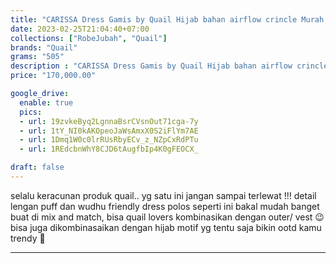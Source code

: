 ```yaml
---
title: "CARISSA Dress Gamis by Quail Hijab bahan airflow crincle Murah Ori"
date: 2023-02-25T21:04:40+07:00
collections: ["RobeJubah", "Quail"]
brands: "Quail"
grams: "505"
description : "CARISSA Dress Gamis by Quail Hijab bahan airflow crincle Murah Ori"
price: "170,000.00"

google_drive:
  enable: true
  pics:
  - url: 19zvkeByq2LgnnaBsrCVsnOut71cga-7y
  - url: 1tY_NI0kAKOpeoJaWsAmxX0S2iFlYm7AE
  - url: 1Dmq1W0c0lrRUsRbyECv_z_NZpCxRdPTu
  - url: 1REdcbnWhY8CJD6tAugfbIp4K0gFEOCX_

draft: false
---
```


selalu keracunan produk quail.. yg satu ini jangan sampai terlewat !!!  detail lengan puff  dan wudhu friendly 
dress polos seperti ini bakal mudah banget buat di mix and match, bisa quail lovers kombinasikan dengan outer/ vest 😉 bisa juga dikombinasaikan dengan hijab motif
yg tentu saja bikin ootd kamu trendy 🤗


____    
 
